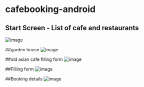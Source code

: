 # cafebooking-android

## Start Screen - List of cafe and restaurants
![image](https://user-images.githubusercontent.com/47911209/182091446-0f8586d9-9eba-47ca-ae54-8c1b500a3a4a.png)

##garden house 
![image](https://user-images.githubusercontent.com/47911209/182091455-14a15a8e-be40-4ff6-ae49-ffbda38ec035.png)

##old asian cafe filling form
![image](https://user-images.githubusercontent.com/47911209/182093456-9512cf9c-b5cf-4785-8e80-d4c69844b326.png)

##Filling form
![image](https://user-images.githubusercontent.com/47911209/182093473-c90e551e-c42c-4042-a144-9e45e601de01.png)

##Booking details
![image](https://user-images.githubusercontent.com/47911209/182093482-3910a818-b026-4331-ad00-5964460bc69e.png)
